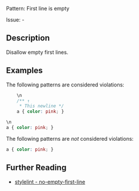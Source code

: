 Pattern: First line is empty

Issue: -

## Description

Disallow empty first lines.

## Examples

The following patterns are considered violations:

```css
    \n
    /** ↑
     * This newline */
    a { color: pink; }
```

```css
\n
a { color: pink; }
```

The following patterns are *not* considered violations:

```css
a { color: pink; }
```

## Further Reading

* [stylelint - no-empty-first-line](https://github.com/stylelint-stylistic/stylelint-stylistic/tree/main/lib/rules/no-empty-first-line)